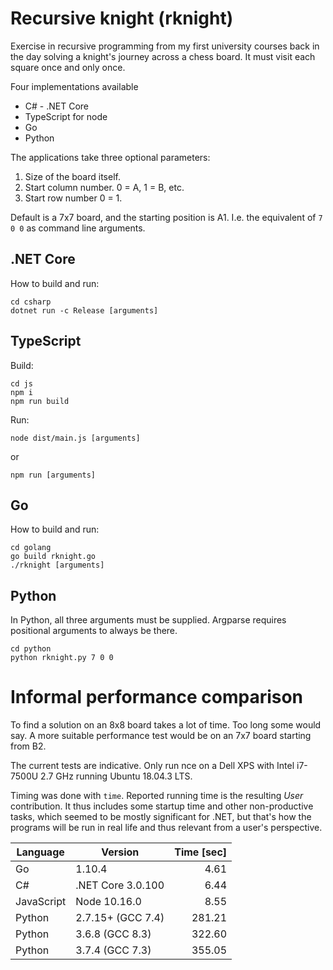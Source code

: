 Recursive knight (rknight)
====

Exercise in recursive programming from my first university courses back in the day solving a knight's journey across a chess board. It must visit each square once and only once.

Four implementations available
* C# - .NET Core
* TypeScript for node
* Go
* Python

The applications take three optional parameters:
1. Size of the board itself.
2. Start column number. 0 = A, 1 = B, etc.
3. Start row number 0 = 1.

Default is a 7x7 board, and the starting position is A1. I.e. the equivalent of `7 0 0` as command line arguments.


.NET Core 
----

How to build and run:

```
cd csharp
dotnet run -c Release [arguments]
```

TypeScript
---

Build:

```
cd js
npm i
npm run build
```

Run:

```
node dist/main.js [arguments]
```
or
```
npm run [arguments]
```

Go
----

How to build and run:

```
cd golang
go build rknight.go
./rknight [arguments]
```

Python
------

In Python, all three arguments must be supplied. Argparse requires positional
arguments to always be there.

```
cd python
python rknight.py 7 0 0
```


Informal performance comparison
===============================

To find a solution on an 8x8 board takes a lot of time. Too long
some would say. A more suitable performance test would be on an
7x7 board starting from B2.

The current tests are indicative. Only run nce on a Dell XPS with Intel i7-7500U
2.7 GHz running Ubuntu 18.04.3 LTS.

Timing was done with `time`. Reported running time is the resulting *User*
contribution. It thus includes some startup time and other non-productive
tasks, which seemed to be mostly significant for .NET, but that's how the 
programs will be run in real life and thus relevant from a user's perspective.

| Language   | Version           | Time [sec] |
|------------|-------------------|-----------:|
| Go         | 1.10.4            |   4.61     |
| C#         | .NET Core 3.0.100 |   6.44     |
| JavaScript | Node 10.16.0      |   8.55     |
| Python     | 2.7.15+ (GCC 7.4) | 281.21     |
| Python     | 3.6.8 (GCC 8.3)   | 322.60     |
| Python     | 3.7.4 (GCC 7.3)   | 355.05     |
